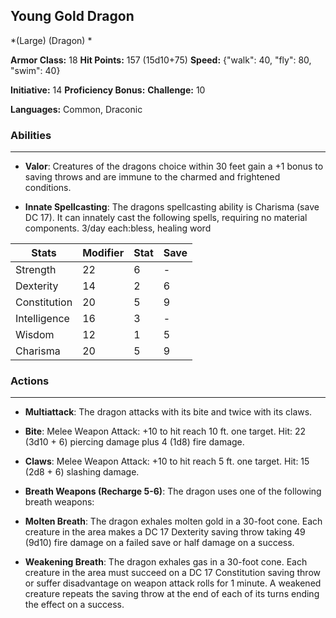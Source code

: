 ## Young Gold Dragon
*(Large) (Dragon) *

**Armor Class:** 18
**Hit Points:** 157 (15d10+75)
**Speed:** {"walk": 40, "fly": 80, "swim": 40}

**Initiative:** 14
**Proficiency Bonus:**
**Challenge:** 10

**Languages:** Common, Draconic

### Abilities
 --- 
- **Valor**: Creatures of the dragons choice within 30 feet gain a +1 bonus to saving throws and are immune to the charmed and frightened conditions.

- **Innate Spellcasting**: The dragons spellcasting ability is Charisma (save DC 17). It can innately cast the following spells, requiring no material components. 3/day each:bless, healing word



| Stats | Modifier | Stat | Save
| ---- | ---- | ---- | ---- |
| Strength | 22 | 6 | - |
| Dexterity | 14 | 2 | 6 |
| Constitution | 20 | 5 | 9 |
| Intelligence | 16 | 3 | - |
| Wisdom | 12 | 1 | 5 |
| Charisma | 20 | 5 | 9 |

### Actions
 --- 
- **Multiattack**: The dragon attacks with its bite and twice with its claws.

- **Bite**: Melee Weapon Attack: +10 to hit  reach 10 ft.  one target. Hit: 22 (3d10 + 6) piercing damage plus 4 (1d8) fire damage.

- **Claws**: Melee Weapon Attack: +10 to hit  reach 5 ft.  one target. Hit: 15 (2d8 + 6) slashing damage.

- **Breath Weapons (Recharge 5-6)**: The dragon uses one of the following breath weapons:

- **Molten Breath**: The dragon exhales molten gold in a 30-foot cone. Each creature in the area makes a DC 17 Dexterity saving throw  taking 49 (9d10) fire damage on a failed save or half damage on a success.

- **Weakening Breath**: The dragon exhales gas in a 30-foot cone. Each creature in the area must succeed on a DC 17 Constitution saving throw or suffer disadvantage on weapon attack rolls for 1 minute. A weakened creature repeats the saving throw at the end of each of its turns  ending the effect on a success.

